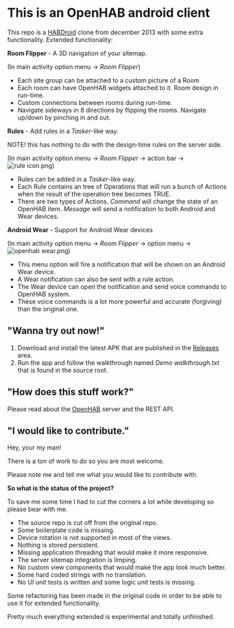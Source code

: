 # This is an **OpenHAB** android client #

This repo is a [HABDroid](https://github.com/openhab/openhab/wiki/HABDroid) clone from december 2013 with some extra functionality.
Extended functionality:

**Room Flipper** - A 3D navigation of your sitemap.
 
(In main activity option menu -> *Room Flipper*)

* Each site group can be attached to a custom picture of a Room
* Each room can have OpenHAB widgets attached to it. Room design in run-time.
* Custom connections between rooms during run-time.
* Navigate sideways in 8 directions by flipping the rooms. Navigate up/down by pinching in and out.


**Rules** - Add rules in a *Tasker*-like way.

NOTE! this has nothing to do with the design-time rules on the server side.

(In main activity option menu -> *Room Flipper* -> action bar -> ![rule icon.png](https://bitbucket.org/repo/dR6KpB/images/3743440785-rule%20icon.png))


* Rules can be added in a *Tasker*-like way.
* Each Rule contains an tree of Operations that will run a bunch of Actions when the result of the operation tree becomes TRUE.
* There are two types of Actions. *Command* will change the state of an OpenHAB item. *Message* will send a notification to both Android and Wear devices.

**Android Wear** - Support for Android Wear devices

(In main activity option menu -> *Room Flipper* -> option menu -> ![openhab wear.png](https://bitbucket.org/repo/dR6KpB/images/1391156405-openhab%20wear.png))

* This menu option will fire a notification that will be shown on an Android Wear device.
* A Wear notification can also be sent with a rule action. 
* The Wear device can open the notification and send voice commands to OpenHAB system.
* These voice commands is a lot more powerful and accurate (forgiving) than the original one.

## "Wanna try out now!" ##
1. Download and install the latest APK that are published in the [Releases](https://github.com/tonyalpskog/OpenHAB_Room_Flipper/releases) area. 
2. Run the app and follow the walkthrough named *Demo walkthrough.txt* that is found in the source root.

## "How does this stuff work?" ##
Please read about the [OpenHAB](http://www.openhab.org/) server and the REST API.

## "I would like to contribute." ##
Hey, your my man!

There is a ton of work to do so you are most welcome.

Please note me and tell me what you would like to contribute with.

**So what is the status of the project?**


To save me some time I had to cut the corners a lot while developing so please bear with me.

* The source repo is cut off from the original repo.
* Some boilerplate code is missing.
* Device rotation is not supported in most of the views.
* Nothing is stored persistent.
* Missing application threading that would make it more responsive.
* The server sitemap integration is limping.
* No custom view components that would make the app look much better.
* Some hard coded strings with no translation.
* No UI unit tests is written and some logic unit tests is missing.

Some refactoring has been made in the original code in order to be able to use it for extended functionality.

Pretty much everything extended is experimental and totally unfinished.
